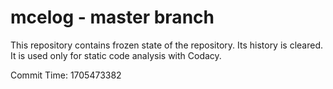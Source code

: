 # mcelog - master branch

This repository contains frozen state of the repository.
Its history is cleared. It is used only for static code
analysis with Codacy.

Commit Time: 1705473382